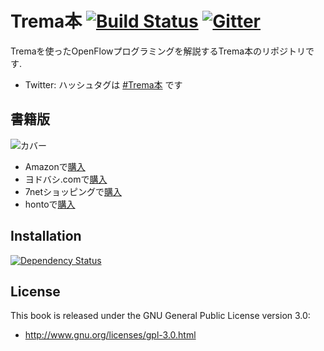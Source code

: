 # Trema本 [![Build Status](http://img.shields.io/travis/yasuhito/trema-book/develop.svg?style=flat)][travis] [![Gitter](https://badges.gitter.im/Join%20Chat.svg)][gitter]

Tremaを使ったOpenFlowプログラミングを解説するTrema本のリポジトリです.

 * Twitter: ハッシュタグは [#Trema本](https://twitter.com/hashtag/Trema%E6%9C%AC) です

[travis]: http://travis-ci.org/yasuhito/trema-book
[gitter]: https://gitter.im/yasuhito/trema-book


## 書籍版

![カバー](https://raw.github.com/yasuhito/trema-book/master/cover.png "本のカバー")

- Amazonで[購入](http://www.amazon.co.jp/dp/4774154652/)
- ヨドバシ.comで[購入](http://www.yodobashi.com/ec/product/100000009001711327/index.html)
- 7netショッピングで[購入](http://www.7netshopping.jp/books/detail/-/isbn/9784774154657)
- hontoで[購入](http://honto.jp/netstore/pd-book_25440213.html)


## Installation

[![Dependency Status](http://img.shields.io/gemnasium/yasuhito/trema-book.svg?style=flat)][gemnasium]

[gemnasium]: https://gemnasium.com/yasuhito/trema-book


## License

This book is released under the GNU General Public License version 3.0:

 * http://www.gnu.org/licenses/gpl-3.0.html
